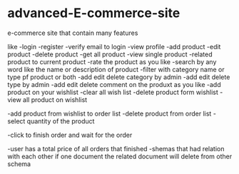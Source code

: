 # advanced-E-commerce-site
e-commerce site that contain many features

like 
  -login
  -register
  -verify email to login
  -view profile
  -add product 
  -edit product
  -delete product
  -get all product
  -view single product
  -related product to current product
  -rate the product as you like
  -search by any word like the name or description of product
  -filter with category name or type pf product or both
  -add edit delete category by admin
  -add edit delete type by admin
  -add edit delete comment on the produxt as you like 
  -add product on your wishlist 
  -clear all wish list
  -delete product form wishlist
  -view all product on wishlist
  
  -add product from wishlist to order list
  -delete product from order list
  -select quantity of the product 
  
  -click to finish order and wait for the order 
  
  -user has a total price of all orders that finished
  -shemas that had relation with each other if one document the related document will delete from other schema
